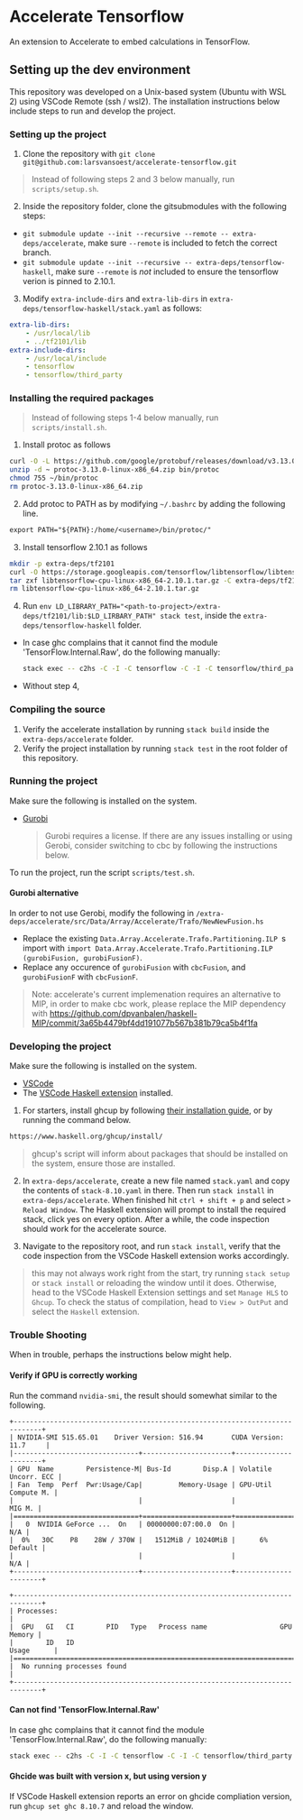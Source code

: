# Accelerate Tensorflow
An extension to Accelerate to embed calculations in TensorFlow.

## Setting up the dev environment
This repository was developed on a Unix-based system (Ubuntu with WSL 2) using VSCode Remote (ssh / wsl2). The installation instructions below include steps to run and develop the project.

### Setting up the project
1. Clone the repository with `git clone git@github.com:larsvansoest/accelerate-tensorflow.git`

> Instead of following steps 2 and 3 below manually, run `scripts/setup.sh`.

2. Inside the repository folder, clone the gitsubmodules with the following steps:
  - `git submodule update --init --recursive --remote -- extra-deps/accelerate`, make sure `--remote` is included to fetch the correct branch.
  - `git submodule update --init --recursive -- extra-deps/tensorflow-haskell`, make sure `--remote` is *not* included to ensure the tensorflow verion is pinned to 2.10.1.

3. Modify `extra-include-dirs` and `extra-lib-dirs` in `extra-deps/tensorflow-haskell/stack.yaml` as follows:
  ```yaml
  extra-lib-dirs:
      - /usr/local/lib
      - ../tf2101/lib
  extra-include-dirs:
      - /usr/local/include
      - tensorflow
      - tensorflow/third_party
  ```

### Installing the required packages

> Instead of following steps 1-4 below manually, run `scripts/install.sh`.

1. Install protoc as follows
```sh
curl -O -L https://github.com/google/protobuf/releases/download/v3.13.0/protoc-3.13.0-linux-x86_64.zip
unzip -d ~ protoc-3.13.0-linux-x86_64.zip bin/protoc
chmod 755 ~/bin/protoc
rm protoc-3.13.0-linux-x86_64.zip
```

2. Add protoc to PATH as by modifying `~/.bashrc` by adding the following line.
```txt
export PATH="${PATH}:/home/<username>/bin/protoc/"
```

3. Install tensorflow 2.10.1 as follows
```sh
mkdir -p extra-deps/tf2101
curl -O https://storage.googleapis.com/tensorflow/libtensorflow/libtensorflow-cpu-linux-x86_64-2.10.1.tar.gz
tar zxf libtensorflow-cpu-linux-x86_64-2.10.1.tar.gz -C extra-deps/tf2101
rm libtensorflow-cpu-linux-x86_64-2.10.1.tar.gz
```

4. Run `env LD_LIBRARY_PATH="<path-to-project>/extra-deps/tf2101/lib:$LD_LIRBARY_PATH" stack test`, inside the `extra-deps/tensorflow-haskell` folder.
  - In case ghc complains that it cannot find the module 'TensorFlow.Internal.Raw', do the following manually:
    ```sh
    stack exec -- c2hs -C -I -C tensorflow -C -I -C tensorflow/third_party tensorflow/src/TensorFlow/Internal/Raw.chs
    ```
  - Without step 4, 

### Compiling the source
1. Verify the accelerate installation by running `stack build` inside the `extra-deps/accelerate` folder.
2. Verify the project installation by running `stack test` in the root folder of this repository.

### Running the project
Make sure the following is installed on the system.
- [Gurobi](https://www.gurobi.com/documentation/10.0/quickstart_linux/index.html)
  > Gurobi requires a license. If there are any issues installing or using Gerobi, consider switching to cbc by following the instructions below.

To run the project, run the script `scripts/test.sh`.

#### Gurobi alternative
In order to not use Gerobi, modify the following in `/extra-deps/accelerate/src/Data/Array/Accelerate/Trafo/NewNewFusion.hs`
- Replace the existing `Data.Array.Accelerate.Trafo.Partitioning.ILP `s import with `import Data.Array.Accelerate.Trafo.Partitioning.ILP (gurobiFusion, gurobiFusionF)`.
- Replace any occurence of `gurobiFusion` with `cbcFusion`, and `gurobiFusionF` with `cbcFusionF`.
> Note: accelerate's current implemenation requires an alternative to MIP, in order to make cbc work, please replace the MIP dependency with https://github.com/dpvanbalen/haskell-MIP/commit/3a65b4479bf4dd191077b567b381b79ca5b4f1fa

### Developing the project
Make sure the following is installed on the system.
- [VSCode](https://code.visualstudio.com/)
- The [VSCode Haskell extension](https://marketplace.visualstudio.com/items?itemName=haskell.haskell) installed.

1. For starters, install ghcup by following [their installation guide](https://www.haskell.org/ghcup/install/), or by running the command below.
```sh
https://www.haskell.org/ghcup/install/
```
  > ghcup's script will inform about packages that should be installed on the system, ensure those are installed.

2. In `extra-deps/accelerate`, create a new file named `stack.yaml` and copy the contents of `stack-8.10.yaml` in there. Then run `stack install` in `extra-deps/accelerate`. When finished hit `ctrl + shift + p` and select `> Reload Window`. The Haskell extension will prompt to install the required stack, click yes on every option. After a while, the code inspection should work for the accelerate source.

3. Navigate to the repository root, and run `stack install`, verify that the code inspection from the VSCode Haskell extension works accordingly.
  > this may not always work right from the start, try running `stack setup` or `stack install` or reloading the window until it does. Otherwise, head to the VSCode Haskell Extension settings and set `Manage HLS` to `Ghcup`. To check the status of compilation, head to `View > OutPut` and select the `Haskell` extension.

### Trouble Shooting
When in trouble, perhaps the instructions below might help.

#### Verify if GPU is correctly working
Run the command `nvidia-smi`, the result should somewhat similar to the following.
```
+-----------------------------------------------------------------------------+
| NVIDIA-SMI 515.65.01    Driver Version: 516.94       CUDA Version: 11.7     |
|-------------------------------+----------------------+----------------------+
| GPU  Name        Persistence-M| Bus-Id        Disp.A | Volatile Uncorr. ECC |
| Fan  Temp  Perf  Pwr:Usage/Cap|         Memory-Usage | GPU-Util  Compute M. |
|                               |                      |               MIG M. |
|===============================+======================+======================|
|   0  NVIDIA GeForce ...  On   | 00000000:07:00.0  On |                  N/A |
|  0%   30C    P8    28W / 370W |   1512MiB / 10240MiB |      6%      Default |
|                               |                      |                  N/A |
+-------------------------------+----------------------+----------------------+
                                                                               
+-----------------------------------------------------------------------------+
| Processes:                                                                  |
|  GPU   GI   CI        PID   Type   Process name                  GPU Memory |
|        ID   ID                                                   Usage      |
|=============================================================================|
|  No running processes found                                                 |
+-----------------------------------------------------------------------------+
```

#### Can not find 'TensorFlow.Internal.Raw'
In case ghc complains that it cannot find the module 'TensorFlow.Internal.Raw', do the following manually:
```sh
stack exec -- c2hs -C -I -C tensorflow -C -I -C tensorflow/third_party tensorflow/src/TensorFlow/Internal/Raw.chs
```

#### Ghcide was built with version x, but using version y
If VSCode Haskell extension reports an error on ghcide compliation version, run `ghcup set ghc 8.10.7` and reload the window.